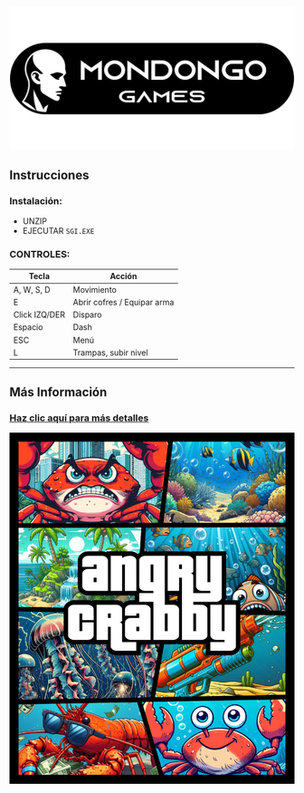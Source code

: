 ![Banner](media/logo.png)

## Instrucciones

### Instalación:
- UNZIP
- EJECUTAR `SGI.EXE`

### CONTROLES:

| Tecla                | Acción                           |
|----------------------|----------------------------------|
| A, W, S, D            | Movimiento                       |
| E                     | Abrir cofres / Equipar arma      |
| Click IZQ/DER         | Disparo                          |
| Espacio               | Dash                             |
| ESC                   | Menú                             |
| L                     | Trampas, subir nivel             |

---

## Más Información

### [Haz clic aquí para más detalles](https://mondongogames.itch.io/angry-crabby)

![Imagen a la izquierda](media/angry_crabby.png)
